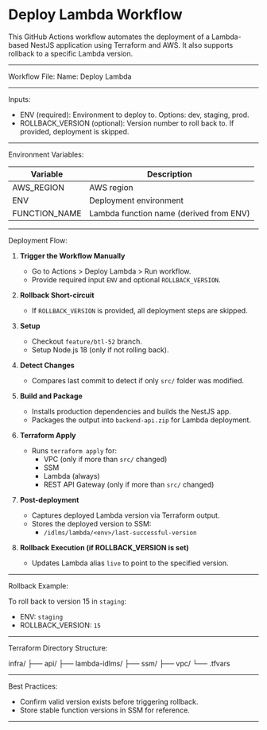 Deploy Lambda Workflow
======================

This GitHub Actions workflow automates the deployment of a Lambda-based NestJS application using Terraform and AWS. It also supports rollback to a specific Lambda version.

--------------------------------------------------------------------------------
Workflow File:
  Name: Deploy Lambda

--------------------------------------------------------------------------------
Inputs:

- ENV (required): Environment to deploy to. Options: dev, staging, prod.
- ROLLBACK_VERSION (optional): Version number to roll back to. If provided, deployment is skipped.

--------------------------------------------------------------------------------
Environment Variables:

| Variable        | Description                         |
|----------------|-------------------------------------|
| AWS_REGION      | AWS region                         |
| ENV             | Deployment environment             |
| FUNCTION_NAME   | Lambda function name (derived from ENV) |

--------------------------------------------------------------------------------
Deployment Flow:

1. **Trigger the Workflow Manually**
   - Go to Actions > Deploy Lambda > Run workflow.
   - Provide required input `ENV` and optional `ROLLBACK_VERSION`.

2. **Rollback Short-circuit**
   - If `ROLLBACK_VERSION` is provided, all deployment steps are skipped.

3. **Setup**
   - Checkout `feature/btl-52` branch.
   - Setup Node.js 18 (only if not rolling back).

4. **Detect Changes**
   - Compares last commit to detect if only `src/` folder was modified.

5. **Build and Package**
   - Installs production dependencies and builds the NestJS app.
   - Packages the output into `backend-api.zip` for Lambda deployment.

6. **Terraform Apply**
   - Runs `terraform apply` for:
     - VPC (only if more than `src/` changed)
     - SSM
     - Lambda (always)
     - REST API Gateway (only if more than `src/` changed)

7. **Post-deployment**
   - Captures deployed Lambda version via Terraform output.
   - Stores the deployed version to SSM:
     - `/idlms/lambda/<env>/last-successful-version`

8. **Rollback Execution (if ROLLBACK_VERSION is set)**
   - Updates Lambda alias `live` to point to the specified version.

--------------------------------------------------------------------------------
Rollback Example:

To roll back to version 15 in `staging`:

- ENV: `staging`
- ROLLBACK_VERSION: `15`

--------------------------------------------------------------------------------
Terraform Directory Structure:

infra/
├── api/
├── lambda-idlms/
├── ssm/
├── vpc/
└── <env>.tfvars

--------------------------------------------------------------------------------
Best Practices:

- Confirm valid version exists before triggering rollback.
- Store stable function versions in SSM for reference.

--------------------------------------------------------------------------------
